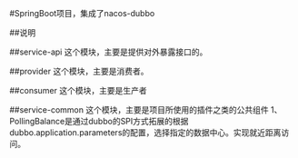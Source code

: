 
#SpringBoot项目，集成了nacos-dubbo

##说明

##service-api
这个模块，主要是提供对外暴露接口的。

##provider
这个模块，主要是消费者。


##consumer
这个模块，主要是生产者


##service-common
这个模块，主要是项目所使用的插件之类的公共组件
1、PollingBalance是通过dubbo的SPI方式拓展的根据dubbo.application.parameters的配置，选择指定的数据中心。实现就近距离访问。


